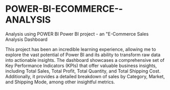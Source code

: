 # POWER-BI-ECOMMERCE--ANALYSIS
Analysis using POWER BI
Power BI project - an "E-Commerce Sales Analysis Dashboard

This project has been an incredible learning experience, allowing me to explore the vast potential of Power BI and its ability to transform raw data into actionable insights.
The dashboard showcases a comprehensive set of Key Performance Indicators (KPIs) that offer valuable business insights, including Total Sales, Total Profit, Total Quantity, and Total Shipping Cost. Additionally, it provides a detailed breakdown of sales by Category, Market, and Shipping Mode, among other insightful metrics.
